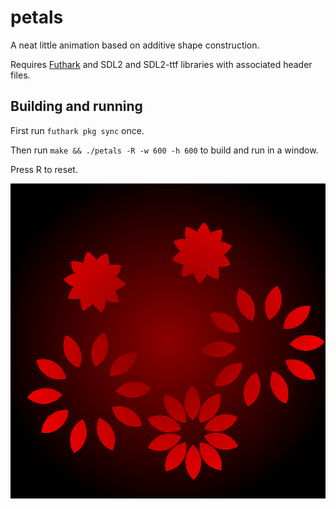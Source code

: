 # petals

A neat little animation based on additive shape construction.

Requires [Futhark](http://futhark-lang.org) and SDL2 and SDL2-ttf
libraries with associated header files.


## Building and running

First run `futhark pkg sync` once.

Then run `make && ./petals -R -w 600 -h 600` to build and run in
a window.

Press R to reset.

![Screenshot](screenshot.png)
